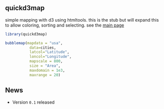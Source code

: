 ## quickd3map

simple mapping with d3 using htmltools. this is the stub but will expand
this to allow coloring, sorting  and selecting. see the [main page](http://zachcp.github.io/quickd3map/)

```r
library(quickd3map)

bubblemap(mapdata = "usa",
           data=cities,
           latcol="Latitude",
           loncol="Longitude",
           mapscale = 800,
           size = "Area",
           maxdomain = 1e3,
           maxrange = 20)

```

## News

- Version `0.1` released
